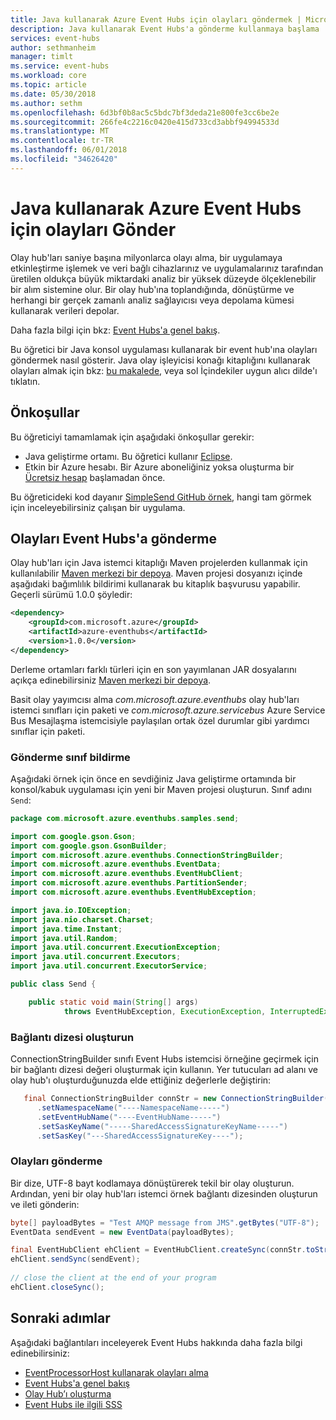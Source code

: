 ```yaml
---
title: Java kullanarak Azure Event Hubs için olayları göndermek | Microsoft Docs
description: Java kullanarak Event Hubs'a gönderme kullanmaya başlama
services: event-hubs
author: sethmanheim
manager: timlt
ms.service: event-hubs
ms.workload: core
ms.topic: article
ms.date: 05/30/2018
ms.author: sethm
ms.openlocfilehash: 6d3bf0b8ac5c5bdc7bf3deda21e800fe3cc6be2e
ms.sourcegitcommit: 266fe4c2216c0420e415d733cd3abbf94994533d
ms.translationtype: MT
ms.contentlocale: tr-TR
ms.lasthandoff: 06/01/2018
ms.locfileid: "34626420"
---
```

# <a name="send-events-to-azure-event-hubs-using-java"></a>Java kullanarak Azure Event Hubs için olayları Gönder

Olay hub'ları saniye başına milyonlarca olayı alma, bir uygulamaya etkinleştirme işlemek ve veri bağlı cihazlarınız ve uygulamalarınız tarafından üretilen oldukça büyük miktardaki analiz bir yüksek düzeyde ölçeklenebilir bir alım sistemine olur. Bir olay hub'ına toplandığında, dönüştürme ve herhangi bir gerçek zamanlı analiz sağlayıcısı veya depolama kümesi kullanarak verileri depolar.

Daha fazla bilgi için bkz: [Event Hubs'a genel bakış][Event Hubs overview].

Bu öğretici bir Java konsol uygulaması kullanarak bir event hub'ına olayları göndermek nasıl gösterir. Java olay işleyicisi konağı kitaplığını kullanarak olayları almak için bkz: [bu makalede](event-hubs-java-get-started-receive-eph.md), veya sol İçindekiler uygun alıcı dilde'ı tıklatın.

## <a name="prerequisites"></a>Önkoşullar

Bu öğreticiyi tamamlamak için aşağıdaki önkoşullar gerekir:

* Java geliştirme ortamı. Bu öğretici kullanır [Eclipse](https://www.eclipse.org/).
* Etkin bir Azure hesabı. Bir Azure aboneliğiniz yoksa oluşturma bir [Ücretsiz hesap][] başlamadan önce.

Bu öğreticideki kod dayanır [SimpleSend GitHub örnek](https://github.com/Azure/azure-event-hubs/tree/master/samples/Java/Basic/SimpleSend), hangi tam görmek için inceleyebilirsiniz çalışan bir uygulama.

## <a name="send-events-to-event-hubs"></a>Olayları Event Hubs'a gönderme

Olay hub'ları için Java istemci kitaplığı Maven projelerden kullanmak için kullanılabilir [Maven merkezi bir depoya](https://search.maven.org/#search%7Cga%7C1%7Ca%3A%22azure-eventhubs%22). Maven projesi dosyanızı içinde aşağıdaki bağımlılık bildirimi kullanarak bu kitaplık başvurusu yapabilir. Geçerli sürümü 1.0.0 şöyledir:    

```xml
<dependency>
    <groupId>com.microsoft.azure</groupId>
    <artifactId>azure-eventhubs</artifactId>
    <version>1.0.0</version>
</dependency>
```

Derleme ortamları farklı türleri için en son yayımlanan JAR dosyalarını açıkça edinebilirsiniz [Maven merkezi bir depoya](https://search.maven.org/#search%7Cga%7C1%7Ca%3A%22azure-eventhubs%22).  

Basit olay yayımcısı alma *com.microsoft.azure.eventhubs* olay hub'ları istemci sınıfları için paketi ve *com.microsoft.azure.servicebus* Azure Service Bus Mesajlaşma istemcisiyle paylaşılan ortak özel durumlar gibi yardımcı sınıflar için paketi. 

### <a name="declare-the-send-class"></a>Gönderme sınıf bildirme

Aşağıdaki örnek için önce en sevdiğiniz Java geliştirme ortamında bir konsol/kabuk uygulaması için yeni bir Maven projesi oluşturun. Sınıf adını `Send`:     

```java
package com.microsoft.azure.eventhubs.samples.send;

import com.google.gson.Gson;
import com.google.gson.GsonBuilder;
import com.microsoft.azure.eventhubs.ConnectionStringBuilder;
import com.microsoft.azure.eventhubs.EventData;
import com.microsoft.azure.eventhubs.EventHubClient;
import com.microsoft.azure.eventhubs.PartitionSender;
import com.microsoft.azure.eventhubs.EventHubException;

import java.io.IOException;
import java.nio.charset.Charset;
import java.time.Instant;
import java.util.Random;
import java.util.concurrent.ExecutionException;
import java.util.concurrent.Executors;
import java.util.concurrent.ExecutorService;

public class Send {

    public static void main(String[] args)
            throws EventHubException, ExecutionException, InterruptedException, IOException {
```

### <a name="construct-connection-string"></a>Bağlantı dizesi oluşturun

ConnectionStringBuilder sınıfı Event Hubs istemcisi örneğine geçirmek için bir bağlantı dizesi değeri oluşturmak için kullanın. Yer tutucuları ad alanı ve olay hub'ı oluşturduğunuzda elde ettiğiniz değerlerle değiştirin:

```java
   final ConnectionStringBuilder connStr = new ConnectionStringBuilder()
      .setNamespaceName("----NamespaceName-----")
      .setEventHubName("----EventHubName-----")
      .setSasKeyName("-----SharedAccessSignatureKeyName-----")
      .setSasKey("---SharedAccessSignatureKey----");
```

### <a name="send-events"></a>Olayları gönderme

Bir dize, UTF-8 bayt kodlamaya dönüştürerek tekil bir olay oluşturun. Ardından, yeni bir olay hub'ları istemci örnek bağlantı dizesinden oluşturun ve ileti gönderin:   

```java 
byte[] payloadBytes = "Test AMQP message from JMS".getBytes("UTF-8");
EventData sendEvent = new EventData(payloadBytes);

final EventHubClient ehClient = EventHubClient.createSync(connStr.toString(), executorService);
ehClient.sendSync(sendEvent);
    
// close the client at the end of your program
ehClient.closeSync();

``` 

## <a name="next-steps"></a>Sonraki adımlar

Aşağıdaki bağlantıları inceleyerek Event Hubs hakkında daha fazla bilgi edinebilirsiniz:

* [EventProcessorHost kullanarak olayları alma](event-hubs-java-get-started-receive-eph.md)
* [Event Hubs'a genel bakış][Event Hubs overview]
* [Olay Hub’ı oluşturma](event-hubs-create.md)
* [Event Hubs ile ilgili SSS](event-hubs-faq.md)

<!-- Links -->
[Event Hubs overview]: event-hubs-overview.md
[Ücretsiz hesap]: https://azure.microsoft.com/free/?ref=microsoft.com&utm_source=microsoft.com&utm_medium=docs&utm_campaign=visualstudio

